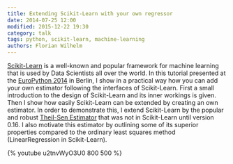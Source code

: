 ```yaml
---
title: Extending Scikit-Learn with your own regressor
date: 2014-07-25 12:00
modified: 2015-12-22 19:30
category: talk
tags: python, scikit-learn, machine-learning
authors: Florian Wilhelm
---
```


[Scikit-Learn](http://scikit-learn.org/) is a well-known and popular framework for
machine learning that is used by Data Scientists all over the world.
In this tutorial presented at the [EuroPython 2014](https://ep2014.europython.eu/) in Berlin,
I show in a practical way how you can add your own estimator following the interfaces of Scikit-Learn.
First a small introduction to the design of Scikit-Learn and its inner workings is given.
Then I show how easily Scikit-Learn can be extended by creating an own estimator.
In order to demonstrate this, I extend Scikit-Learn by the popular and robust
[Theil-Sen Estimator](http://en.wikipedia.org/wiki/Theil%E2%80%93Sen_estimator)
that was not in Scikit-Learn until version 0.16.
I also motivate this estimator by outlining some of its superior properties compared
to the ordinary least squares method (LinearRegression in Scikit-Learn).

{% youtube u2tnvWyO3U0 800 500 %}
